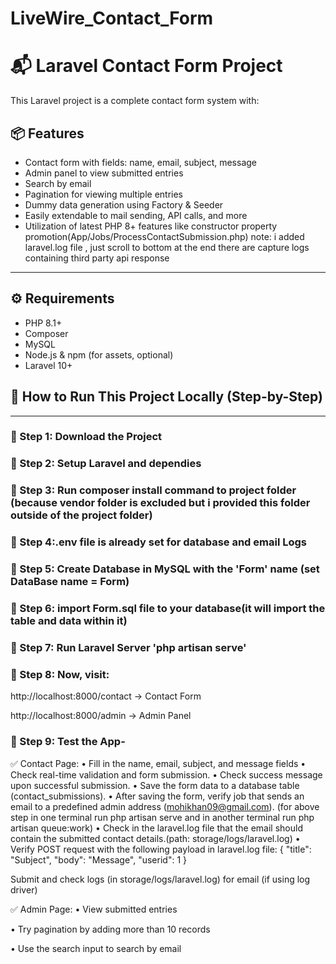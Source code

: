 # LiveWire_Contact_Form
# 📬 Laravel Contact Form Project

This Laravel project is a complete contact form system with:

## 📦 Features

- Contact form with fields: name, email, subject, message
- Admin panel to view submitted entries
- Search by email
- Pagination for viewing multiple entries
- Dummy data generation using Factory & Seeder
- Easily extendable to mail sending, API calls, and more
- Utilization of latest PHP 8+ features like constructor property promotion(App/Jobs/ProcessContactSubmission.php)
note: i added laravel.log file , just scroll to bottom at the end there are capture logs containing third party api response

---

## ⚙️ Requirements

- PHP 8.1+
- Composer
- MySQL
- Node.js & npm (for assets, optional)
- Laravel 10+

## 🚀 How to Run This Project Locally (Step-by-Step)

---

### 🔹 Step 1: Download the Project
### 🔹 Step 2: Setup Laravel and dependies
### 🔹 Step 3: Run composer install command to project folder (because vendor folder is excluded but i provided this folder outside of the project folder)
### 🔹 Step 4:.env file is already set for database and email Logs
### 🔹 Step 5: Create Database in MySQL with the 'Form' name (set DataBase name = Form)
### 🔹 Step 6: import Form.sql file to your database(it will import the table and data within it)
### 🔹 Step 7: Run Laravel Server 'php artisan serve'
### 🔹 Step 8: Now, visit:

http://localhost:8000/contact → Contact Form

http://localhost:8000/admin → Admin Panel

### 🔹 Step 9: Test the App-

✅ Contact Page:
• Fill in the name, email, subject, and message fields
• Check real-time validation and form submission.
• Check success message upon successful submission.
• Save the form data to a database table (contact_submissions).
• After saving the form, verify job that sends an email to a predefined admin address (mohikhan09@gmail.com).
(for above step in one terminal run php artisan serve and in another terminal run php artisan queue:work)
• Check in the laravel.log file that the email should contain the submitted contact details.(path: storage/logs/laravel.log)
• Verify POST request with the following payload in laravel.log file:
{
"title": "Subject",
"body": "Message",
"userid": 1
}


Submit and check logs (in storage/logs/laravel.log) for email (if using log driver)

✅ Admin Page:
• View submitted entries
 
• Try pagination by adding more than 10 records

• Use the search input to search by email




